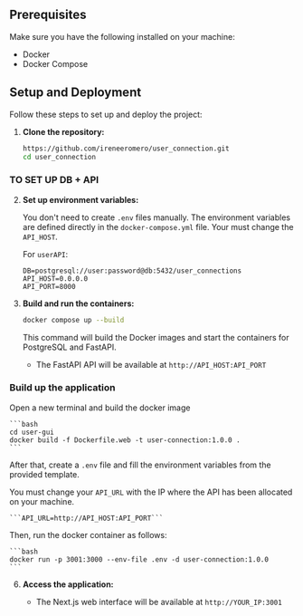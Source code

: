 
## Prerequisites

Make sure you have the following installed on your machine:

- Docker
- Docker Compose

## Setup and Deployment

Follow these steps to set up and deploy the project:

1. **Clone the repository:**

    ```bash
    https://github.com/ireneeromero/user_connection.git
    cd user_connection
    ```


### TO SET UP DB + API

2. **Set up environment variables:**

    You don't need to create `.env` files manually. The environment variables are defined directly in the `docker-compose.yml` file. Your must change the `API_HOST`.

    For `userAPI`:

    ```
    DB=postgresql://user:password@db:5432/user_connections
    API_HOST=0.0.0.0
    API_PORT=8000
    ```



3. **Build and run the containers:**

    ```bash
    docker compose up --build
    ```

    This command will build the Docker images and start the containers for PostgreSQL and FastAPI.

    - The FastAPI API will be available at `http://API_HOST:API_PORT`
  

### Build up the application

Open a new terminal and build the docker image

    ```bash
    cd user-gui
    docker build -f Dockerfile.web -t user-connection:1.0.0 .
    ```

After that, create a `.env` file and fill the environment variables from the provided template.

You must change your `API_URL` with the IP where the API has been allocated on your machine.

    ```API_URL=http://API_HOST:API_PORT```

Then, run the docker container as follows:

    ```bash
    docker run -p 3001:3000 --env-file .env -d user-connection:1.0.0
    ```

6. **Access the application:**

    - The Next.js web interface will be available at `http://YOUR_IP:3001`
    


